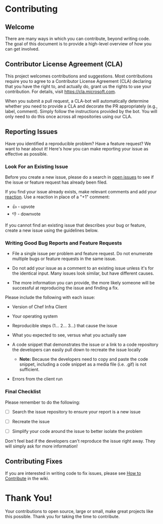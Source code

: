 # Contributing

## Welcome

There are many ways in which you can contribute, beyond writing code. The goal of this document is to provide a high-level overview of how you can get involved.

## Contributor License Agreement (CLA)

This project welcomes contributions and suggestions. Most contributions require you to
agree to a Contributor License Agreement (CLA) declaring that you have the right to,
and actually do, grant us the rights to use your contribution. For details, visit
<https://cla.microsoft.com>.

When you submit a pull request, a CLA-bot will automatically determine whether you need
to provide a CLA and decorate the PR appropriately (e.g., label, comment). Simply follow the
instructions provided by the bot. You will only need to do this once across all repositories using our CLA.

## Reporting Issues

Have you identified a reproducible problem? Have a feature request? We want to hear about it! Here's how you can make reporting your issue as effective as possible.

### Look For an Existing Issue

Before you create a new issue, please do a search in [open issues](https://github.com/Microsoft/azure-pipelines-agent-cookbook/issues) to see if the issue or feature request has already been filed.

If you find your issue already exists, make relevant comments and add your [reaction](https://github.com/blog/2119-add-reactions-to-pull-requests-issues-and-comments). Use a reaction in place of a "+1" comment:

- 👍 - upvote
- 👎 - downvote

If you cannot find an existing issue that describes your bug or feature, create a new issue using the guidelines below.

### Writing Good Bug Reports and Feature Requests

- File a single issue per problem and feature request. Do not enumerate multiple bugs or feature requests in the same issue.

- Do not add your issue as a comment to an existing issue unless it's for the identical input. Many issues look similar, but have different causes.

- The more information you can provide, the more likely someone will be successful at reproducing the issue and finding a fix.

Please include the following with each issue:

- Version of Chef Infra Client

- Your operating system

- Reproducible steps (1... 2... 3...) that cause the issue

- What you expected to see, versus what you actually saw

- A code snippet that demonstrates the issue or a link to a code repository the developers can easily pull down to recreate the issue locally

  - **Note:** Because the developers need to copy and paste the code snippet, including a code snippet as a media file (i.e. .gif) is not sufficient.

- Errors from the client run

### Final Checklist

Please remember to do the following:

- [ ] Search the issue repository to ensure your report is a new issue

- [ ] Recreate the issue

- [ ] Simplify your code around the issue to better isolate the problem

Don't feel bad if the developers can't reproduce the issue right away. They will simply ask for more information!

## Contributing Fixes

If you are interested in writing code to fix issues,
please see [How to Contribute](https://github.com/Microsoft/azure-pipelines-agent-cookbook/wiki/How-to-Contribute) in the wiki.

# Thank You!

Your contributions to open source, large or small, make great projects like this possible. Thank you for taking the time to contribute.

